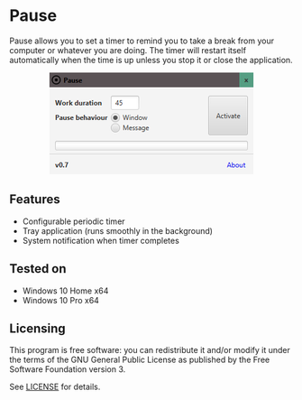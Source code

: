 Pause
===================
Pause allows you to set a timer to remind you to take a break from your computer or whatever you are doing. The timer will restart itself automatically when the time is up unless you stop it or close the application.

<p align="center">
  <img src="https://github.com/Thomsch/pause/blob/develop/showcase.png?raw=true" alt="Showcase of the app"/>
</p>

Features
-------
* Configurable periodic timer
* Tray application (runs smoothly in the background)
* System notification when timer completes

Tested on
-------
* Windows 10 Home x64
* Windows 10 Pro  x64

Licensing
-------
This program is free software: you can redistribute it and/or modify it under the terms of the GNU General Public License as published by the Free Software Foundation version 3.

See [LICENSE](LICENSE) for details.
